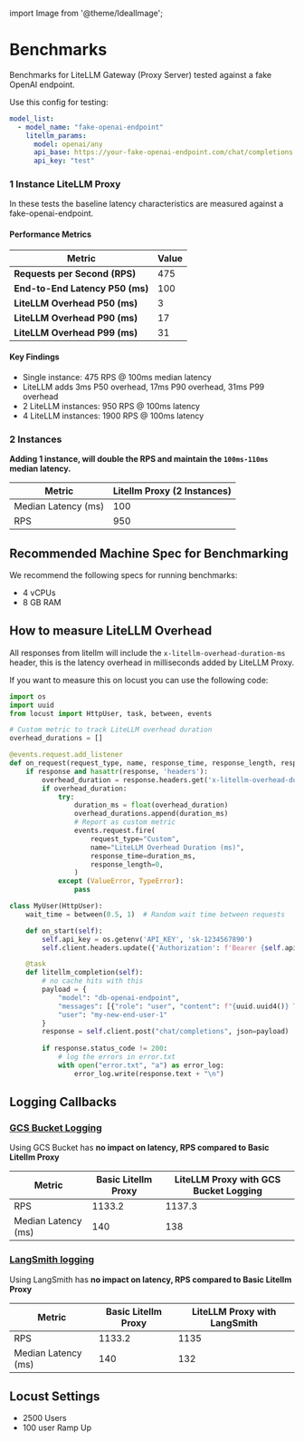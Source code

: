 
import Image from '@theme/IdealImage';

# Benchmarks

Benchmarks for LiteLLM Gateway (Proxy Server) tested against a fake OpenAI endpoint.

Use this config for testing:

```yaml
model_list:
  - model_name: "fake-openai-endpoint"
    litellm_params:
      model: openai/any
      api_base: https://your-fake-openai-endpoint.com/chat/completions
      api_key: "test"
```

### 1 Instance LiteLLM Proxy

In these tests the baseline latency characteristics are measured against a fake-openai-endpoint.

#### Performance Metrics

| Metric | Value |
|--------|-------|
| **Requests per Second (RPS)** | 475 |
| **End-to-End Latency P50 (ms)** | 100 |
| **LiteLLM Overhead P50 (ms)** | 3 |
| **LiteLLM Overhead P90 (ms)** | 17 |
| **LiteLLM Overhead P99 (ms)** | 31 |

<!-- <Image img={require('../img/1_instance_proxy.png')} /> -->

<!-- ## **Horizontal Scaling - 10K RPS**

<Image img={require('../img/instances_vs_rps.png')} /> -->

#### Key Findings
- Single instance: 475 RPS @ 100ms median latency
- LiteLLM adds 3ms P50 overhead, 17ms P90 overhead, 31ms P99 overhead
- 2 LiteLLM instances: 950 RPS @ 100ms latency
- 4 LiteLLM instances: 1900 RPS @ 100ms latency

### 2 Instances

**Adding 1 instance, will double the RPS and maintain the `100ms-110ms` median latency.**

| Metric | Litellm Proxy (2 Instances) |
|--------|------------------------|
| Median Latency (ms) | 100 |
| RPS | 950 |


## Recommended Machine Spec for Benchmarking

We recommend the following specs for running benchmarks:

- 4 vCPUs
- 8 GB RAM

## How to measure LiteLLM Overhead

All responses from litellm will include the `x-litellm-overhead-duration-ms` header, this is the latency overhead in milliseconds added by LiteLLM Proxy.


If you want to measure this on locust you can use the following code:

```python showLineNumbers title="Locust Code for measuring LiteLLM Overhead"
import os
import uuid
from locust import HttpUser, task, between, events

# Custom metric to track LiteLLM overhead duration
overhead_durations = []

@events.request.add_listener
def on_request(request_type, name, response_time, response_length, response, context, exception, start_time, url, **kwargs):
    if response and hasattr(response, 'headers'):
        overhead_duration = response.headers.get('x-litellm-overhead-duration-ms')
        if overhead_duration:
            try:
                duration_ms = float(overhead_duration)
                overhead_durations.append(duration_ms)
                # Report as custom metric
                events.request.fire(
                    request_type="Custom",
                    name="LiteLLM Overhead Duration (ms)",
                    response_time=duration_ms,
                    response_length=0,
                )
            except (ValueError, TypeError):
                pass

class MyUser(HttpUser):
    wait_time = between(0.5, 1)  # Random wait time between requests

    def on_start(self):
        self.api_key = os.getenv('API_KEY', 'sk-1234567890')
        self.client.headers.update({'Authorization': f'Bearer {self.api_key}'})

    @task
    def litellm_completion(self):
        # no cache hits with this
        payload = {
            "model": "db-openai-endpoint",
            "messages": [{"role": "user", "content": f"{uuid.uuid4()} This is a test there will be no cache hits and we'll fill up the context" * 150}],
            "user": "my-new-end-user-1"
        }
        response = self.client.post("chat/completions", json=payload)
        
        if response.status_code != 200:
            # log the errors in error.txt
            with open("error.txt", "a") as error_log:
                error_log.write(response.text + "\n")
```



## Logging Callbacks

### [GCS Bucket Logging](https://docs.litellm.ai/docs/proxy/bucket)

Using GCS Bucket has **no impact on latency, RPS compared to Basic Litellm Proxy**

| Metric | Basic Litellm Proxy | LiteLLM Proxy with GCS Bucket Logging |
|--------|------------------------|---------------------|
| RPS | 1133.2 | 1137.3 |
| Median Latency (ms) | 140 | 138 |


### [LangSmith logging](https://docs.litellm.ai/docs/proxy/logging)

Using LangSmith has **no impact on latency, RPS compared to Basic Litellm Proxy**

| Metric | Basic Litellm Proxy | LiteLLM Proxy with LangSmith |
|--------|------------------------|---------------------|
| RPS | 1133.2 | 1135 |
| Median Latency (ms) | 140 | 132 |



## Locust Settings

- 2500 Users
- 100 user Ramp Up
